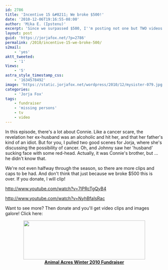 ```yaml
---
id: 2786
title: 'Incentive 15 &#8211; We broke $500!'
date: '2010-12-06T19:16:55-08:00'
author: 'Mika E. (Ipstenu)'
excerpt: 'Since we surpassed $500, I''m posting not one but TWO videos of Missing Persons episode 5 "That''s My Sister!"'
layout: post
guid: 'https://jorjafox.net/?p=2786'
permalink: /2010/incentive-15-we-broke-500/
s2mail:
    - 'yes'
aktt_tweeted:
    - '1'
Views:
    - '5'
astra_style_timestamp_css:
    - '1634578492'
image: 'https://static.jorjafox.net/wordpress/2010/12/mysister-079.jpg'
categories:
    - 'Jorja Fox'
tags:
    - fundraiser
    - 'missing persons'
    - tv
    - video
---
```


In this episode, there's a lot about Connie.  Like a cancer scare, the revelation her ex-husband was an alcoholic and hit her, and that her father's kind of an idiot.  But for you, I pulled two good scenes for Jorja, where she's discussing the possibility of cancer. Oh, and Johnny saw her 'husband' sucking face with some red-head.  Actually, it was Connie's brother, but ... he didn't know that.

We're not even halfway through the season, so there are more clips and caps to be had.  And don't think that just because we broke $500 this is over.  If you donate, I will clip!

http://www.youtube.com/watch?v=7lPRcTgQyB4

http://www.youtube.com/watch?v=NyhBfaIsRac

Want to see more? Then donate and you'll get video clips and images galore!  Click here:
<center><a href="http://www.crowdrise.com/jfo-animalacres2010/fundraiser/jorjafoxonline"><img src="//static.jorjafox.net/wordpress/2010/11/crowdrise.jpg" alt="" title="crowdrise" width="388" height="124" class="aligncenter size-full wp-image-2683" /><br /><strong>Animal Acres Winter 2010 Fundraiser</strong></a></center>